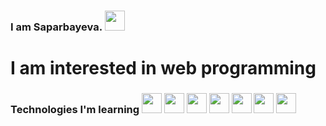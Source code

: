 ### I am Saparbayeva. <img src="https://media0.giphy.com/media/w1OBpBd7kJqHrJnJ13/giphy.gif?cid=ecf05e472ne2fm99qvy1hyyiykc88j82g4rm2f3j88pav9si&rid=giphy.gif&ct=s" width="32px">
<h1>I am interested in web programming</h1>
<h3> Technologies I'm learning </ h3>
<img src="https://media0.giphy.com/media/w1OBpBd7kJqHrJnJ13/giphy.gif?cid=ecf05e472ne2fm99qvy1hyyiykc88j82g4rm2f3j88pav9si&rid=giphy.gif&ct=s](https://w7.pngwing.com/pngs/935/63/png-transparent-html-5-logo-web-development-html-computer-icons-world-wide-web-s-html5-icon-miscellaneous-logo-computer-programming-thumbnail.png)" width="32px">
<img src="https://media0.giphy.com/media/w1OBpBd7kJqHrJnJ13/giphy.gif?cid=ecf05e472ne2fm99qvy1hyyiykc88j82g4rm2f3j88pav9si&rid=giphy.gif&ct=s](https://e7.pngegg.com/pngimages/726/609/png-clipart-logo-css3-cascading-style-sheets-html-tonic-miscellaneous-angle.png)" width="32px">
<img src="https://media0.giphy.com/media/w1OBpBd7kJqHrJnJ13/giphy.gif?cid=ecf05e472ne2fm99qvy1hyyiykc88j82g4rm2f3j88pav9si&rid=giphy.gif&ct=s](https://devpractical.com/public/2022/bootstrap-logo-black.png)" width="32px">
<img src="https://media0.giphy.com/media/w1OBpBd7kJqHrJnJ13/giphy.gif?cid=ecf05e472ne2fm99qvy1hyyiykc88j82g4rm2f3j88pav9si&rid=giphy.gif&ct=s](https://assets.stickpng.com/thumbs/58481791cef1014c0b5e4994.png)" width="32px">
<img src="https://media0.giphy.com/media/w1OBpBd7kJqHrJnJ13/giphy.gif?cid=ecf05e472ne2fm99qvy1hyyiykc88j82g4rm2f3j88pav9si&rid=giphy.gif&ct=s](https://encrypted-tbn0.gstatic.com/images?q=tbn:ANd9GcQqjKVP9oavv5R559mYgzwlpcobVuekkkkHyQ&usqp=CAU)" width="32px">
<img src="https://media0.giphy.com/media/w1OBpBd7kJqHrJnJ13/giphy.gif?cid=ecf05e472ne2fm99qvy1hyyiykc88j82g4rm2f3j88pav9si&rid=giphy.gif&ct=s](https://github.githubassets.com/images/modules/logos_page/GitHub-Mark.png)" width="32px">
<img src="https://media0.giphy.com/media/w1OBpBd7kJqHrJnJ13/giphy.gif?cid=ecf05e472ne2fm99qvy1hyyiykc88j82g4rm2f3j88pav9si&rid=giphy.gif&ct=s" width="32px">

